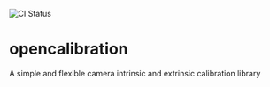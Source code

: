 ![CI Status](https://github.com/jkflying/opencalibration/workflows/C/C++%20CI/badge.svg)

# opencalibration
A simple and flexible camera intrinsic and extrinsic calibration library
